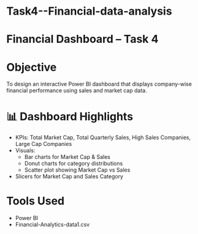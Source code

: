 # Task4--Financial-data-analysis
# Financial Dashboard – Task 4

# Objective
To design an interactive Power BI dashboard that displays company-wise financial performance using sales and market cap data.

# 📊 Dashboard Highlights
- KPIs: Total Market Cap, Total Quarterly Sales, High Sales Companies, Large Cap Companies
- Visuals: 
  - Bar charts for Market Cap & Sales
  - Donut charts for category distributions
  - Scatter plot showing Market Cap vs Sales
- Slicers for Market Cap and Sales Category

# Tools Used
- Power BI
- Financial-Analytics-data1.csv
